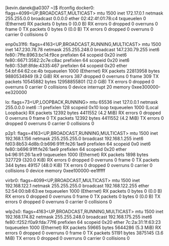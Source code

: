 [kevin.danek@a0307 ~]$ ifconfig
docker0: flags=4099<UP,BROADCAST,MULTICAST>  mtu 1500
        inet 172.17.0.1  netmask 255.255.0.0  broadcast 0.0.0.0
        ether 02:42:4f:01:78:c4  txqueuelen 0  (Ethernet)
        RX packets 0  bytes 0 (0.0 B)
        RX errors 0  dropped 0  overruns 0  frame 0
        TX packets 0  bytes 0 (0.0 B)
        TX errors 0  dropped 0 overruns 0  carrier 0  collisions 0

enp0s31f6: flags=4163<UP,BROADCAST,RUNNING,MULTICAST>  mtu 1500
        inet 147.230.78.78  netmask 255.255.248.0  broadcast 147.230.79.255
        inet6 fe80::7ffe:8963:bc14:f9ce  prefixlen 64  scopeid 0x20<link>
        inet6 fe80::6671:3582:2c7e:c8ac  prefixlen 64  scopeid 0x20<link>
        inet6 fe80::53df:8fde:4335:467  prefixlen 64  scopeid 0x20<link>
        ether 54:bf:64:62:ce:4b  txqueuelen 1000  (Ethernet)
        RX packets 22813958  bytes 9880534949 (9.2 GiB)
        RX errors 387  dropped 0  overruns 0  frame 309
        TX packets 10545882  bytes 12958855801 (12.0 GiB)
        TX errors 0  dropped 0 overruns 0  carrier 0  collisions 0
        device interrupt 20  memory 0xee300000-ee320000

lo: flags=73<UP,LOOPBACK,RUNNING>  mtu 65536
        inet 127.0.0.1  netmask 255.0.0.0
        inet6 ::1  prefixlen 128  scopeid 0x10<host>
        loop  txqueuelen 1000  (Local Loopback)
        RX packets 12392  bytes 4411552 (4.2 MiB)
        RX errors 0  dropped 0  overruns 0  frame 0
        TX packets 12392  bytes 4411552 (4.2 MiB)
        TX errors 0  dropped 0 overruns 0  carrier 0  collisions 0

p2p1: flags=4163<UP,BROADCAST,RUNNING,MULTICAST>  mtu 1500
        inet 192.168.1.156  netmask 255.255.255.0  broadcast 192.168.1.255
        inet6 fd03:8b53:4d8b:0:b696:91ff:fe26:1ae9  prefixlen 64  scopeid 0x0<global>
        inet6 fe80::b696:91ff:fe26:1ae9  prefixlen 64  scopeid 0x20<link>
        ether b4:96:91:26:1a:e9  txqueuelen 1000  (Ethernet)
        RX packets 1898  bytes 327729 (320.0 KiB)
        RX errors 0  dropped 0  overruns 0  frame 0
        TX packets 344  bytes 49157 (48.0 KiB)
        TX errors 0  dropped 0 overruns 0  carrier 0  collisions 0
        device memory 0xee100000-ee1fffff

virbr0: flags=4099<UP,BROADCAST,MULTICAST>  mtu 1500
        inet 192.168.122.1  netmask 255.255.255.0  broadcast 192.168.122.255
        ether 52:54:00:b8:63:ee  txqueuelen 1000  (Ethernet)
        RX packets 0  bytes 0 (0.0 B)
        RX errors 0  dropped 0  overruns 0  frame 0
        TX packets 0  bytes 0 (0.0 B)
        TX errors 0  dropped 0 overruns 0  carrier 0  collisions 0

wlp2s0: flags=4163<UP,BROADCAST,RUNNING,MULTICAST>  mtu 1500
        inet 192.168.174.82  netmask 255.255.248.0  broadcast 192.168.175.255
        inet6 fe80::f252:f0a9:fda:77f6  prefixlen 64  scopeid 0x20<link>
        ether 7c:2a:31:1f:63:23  txqueuelen 1000  (Ethernet)
        RX packets 59665  bytes 5644286 (5.3 MiB)
        RX errors 0  dropped 0  overruns 0  frame 0
        TX packets 51191  bytes 3875145 (3.6 MiB)
        TX errors 0  dropped 0 overruns 0  carrier 0  collisions 0